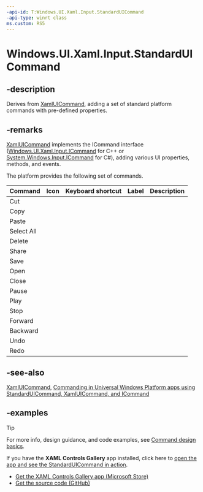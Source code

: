 ```yaml
---
-api-id: T:Windows.UI.Xaml.Input.StandardUICommand
-api-type: winrt class
ms.custom: RS5
---
```


<!-- Class syntax.
public class StandardUICommand : UICommand, UICommand
-->

# Windows.UI.Xaml.Input.StandardUICommand

## -description

Derives from [XamlUICommand](xamluicommand.md), adding a set of standard platform commands with pre-defined properties.


## -remarks

[XamlUICommand](xamluicommand.md) implements the ICommand interface ([Windows.UI.Xaml.Input.ICommand](icommand.md) for C++ or [System.Windows.Input.ICommand](/dotnet/api/system.windows.input.icommand?view=dotnet-uwp-10.0&preserve-view=true) for C#), adding various UI properties, methods, and events.

The platform provides the following set of commands.

| Command | Icon | Keyboard shortcut | Label | Description |
| ------- | ---- | ----------------- | ----- | ----------- |
| Cut |  |  |  |  |  |
| Copy |  |  |  |  |  |
| Paste |  |  |  |  |  |
| Select All |  |  |  |  |  |
| Delete |  |  |  |  |  |
| Share |  |  |  |  |  |
| Save |  |  |  |  |  |
| Open |  |  |  |  |  |
| Close |  |  |  |  |  |
| Pause |  |  |  |  |  |
| Play |  |  |  |  |  |
| Stop |  |  |  |  |  |
| Forward |  |  |  |  |  |
| Backward |  |  |  |  |  |
| Undo |  |  |  |  |  |
| Redo |  |  |  |  |  |

## -see-also

[XamlUICommand](xamluicommand.md), [Commanding in Universal Windows Platform apps using StandardUICommand, XamlUICommand, and ICommand](/windows/uwp/design/controls-and-patterns/commanding)

## -examples

> [!TIP]
> For more info, design guidance, and code examples, see [Command design basics](/windows/uwp/layout/commanding-basics).
>
> If you have the **XAML Controls Gallery** app installed, click here to [open the app and see the StandardUICommand in action](xamlcontrolsgallery:/item/StandardUICommand).
> + [Get the XAML Controls Gallery app (Microsoft Store)](https://www.microsoft.com/store/productId/9MSVH128X2ZT)
> + [Get the source code (GitHub)](https://github.com/Microsoft/Xaml-Controls-Gallery)

